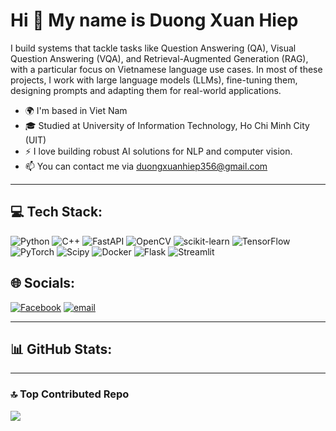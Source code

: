 # Hi 👋 My name is Duong Xuan Hiep

I build systems that tackle tasks like Question Answering (QA), Visual Question Answering (VQA), and Retrieval-Augmented Generation (RAG), with a particular focus on Vietnamese language use cases. In most of these projects, I work with large language models (LLMs), fine-tuning them, designing prompts and adapting them for real-world applications.

- 🌍 I'm based in Viet Nam
- 🎓 Studied at University of Information Technology, Ho Chi Minh City (UIT)
- ⚡ I love building robust AI solutions for NLP and computer vision.
- 📫 You can contact me via [duongxuanhiep356@gmail.com](mailto:duongxuanhiep356@gmail.com)

---

## 💻 Tech Stack:
![Python](https://img.shields.io/badge/python-3670A0?style=flat&logo=python&logoColor=ffdd54) ![C++](https://img.shields.io/badge/c++-%2300599C.svg?style=flat&logo=c%2B%2B&logoColor=white) ![FastAPI](https://img.shields.io/badge/FastAPI-005571?style=flat&logo=fastapi) ![OpenCV](https://img.shields.io/badge/opencv-%23white.svg?style=flat&logo=opencv&logoColor=white) ![scikit-learn](https://img.shields.io/badge/scikit--learn-%23F7931E.svg?style=flat&logo=scikit-learn&logoColor=white) ![TensorFlow](https://img.shields.io/badge/TensorFlow-%23FF6F00.svg?style=flat&logo=TensorFlow&logoColor=white) ![PyTorch](https://img.shields.io/badge/PyTorch-%23EE4C2C.svg?style=flat&logo=PyTorch&logoColor=white) ![Scipy](https://img.shields.io/badge/SciPy-%230C55A5.svg?style=flat&logo=scipy&logoColor=%white) ![Docker](https://img.shields.io/badge/docker-%230db7ed.svg?style=flat&logo=docker&logoColor=white) ![Flask](https://img.shields.io/badge/flask-%23000.svg?style=flat&logo=flask&logoColor=white) ![Streamlit](https://img.shields.io/badge/Streamlit-%23FE4B4B.svg?style=flat&logo=streamlit&logoColor=white)

## 🌐 Socials:
[![Facebook](https://img.shields.io/badge/Facebook-%231877F2.svg?logo=Facebook&logoColor=white)]([https://facebook.com/xuan.hiep1212](https://www.facebook.com/xuan.hiep1212)) [![email](https://img.shields.io/badge/Email-D14836?logo=gmail&logoColor=white)](mailto:duongxuanhiep356@gmail.com) 

---

## 📊 GitHub Stats:


---

### 🔝 Top Contributed Repo
![](https://github-contributor-stats.vercel.app/api?username=xuanhiep-dev&limit=5&theme=default&combine_all_yearly_contributions=true)
